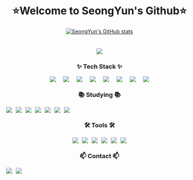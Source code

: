 <div align="center">
  <h1>⭐Welcome to SeongYun's Github⭐</h1>
</div>

<div align="center" style="display: flex; flex-direction: column; gap: 10px;">
  <a href="https://github.com/anuraghazra/github-readme-stats">   
    <img src="https://github-readme-stats.vercel.app/api?username=seongyun4359" alt="SeongYun's GitHub stats"/>  
  </a>  
  <br>
  <a href="https://hits.seeyoufarm.com"><img src="https://hits.seeyoufarm.com/api/count/incr/badge.svg?url=https%3A%2F%2Fgithub.com%2Fseongyun4359&count_bg=%23000000&title_bg=%23555555&icon=github.svg&icon_color=%23E7E7E7&title=SeongYun%27s+github&edge_flat=false"/></a>
</div>

<!-- Tech Stack Section -->
<h3 align="center">✨ Tech Stack ✨</h3>
<div align="center" style="display: flex; flex-wrap: wrap; gap: 20px; justify-content: center;">
  <img src="https://img.shields.io/badge/html5-E34F26.svg?style=for-the-badge&logo=html5&logoColor=white"/>
  <img src="https://img.shields.io/badge/css3-1572B6.svg?style=for-the-badge&logo=css3&logoColor=white"/>
  <img src="https://img.shields.io/badge/javascript-F7DF1E.svg?style=for-the-badge&logo=javascript&logoColor=20232a"/>
  <img src="https://img.shields.io/badge/react-20232a.svg?style=for-the-badge&logo=react&logoColor=61DAFB"/>
  <img src="https://img.shields.io/badge/python-3670A0?style=for-the-badge&logo=python&logoColor=ffdd54"/>
  <img src="https://img.shields.io/badge/pandas-150458.svg?style=for-the-badge&logo=pandas&logoColor=white"/>
  <img src="https://img.shields.io/badge/numpy-4d77cf.svg?style=for-the-badge&logo=numpy&logoColor=white"/>
  <img src="https://img.shields.io/badge/Matplotlib-11557c.svg?style=for-the-badge&logo=Matplotlib&logoColor=white"/>
</div>

<!-- Studying Section -->
<h3 align="center">📚 Studying 📚</h3>
<div align="center" style="display: flex; gap: 10px;">
  <img src="https://img.shields.io/badge/typescript-007ACC.svg?style=for-the-badge&logo=typescript&logoColor=white"/>
  <img src="https://img.shields.io/badge/React%20Query-FF4154?style=for-the-badge&logo=react%20query&logoColor=white"/>
  <img src="https://img.shields.io/badge/Next.js-000000?style=for-the-badge&logo=Next.js&logoColor=white"/>
  <img src="https://img.shields.io/badge/jquery-0769AD?style=for-the-badge&logo=jquery&logoColor=white">
  <img src="https://img.shields.io/badge/vue.js-4FC08D?style=for-the-badge&logo=vue.js&logoColor=white"> 
  <img src="https://img.shields.io/badge/React Native-61DAFB?style=for-the-badge&logo=React&logoColor=black"/>
  <img src="https://img.shields.io/badge/node.js-339933?style=for-the-badge&logo=Node.js&logoColor=white">
</div>

<!-- Tools Section -->
<h3 align="center">🛠 Tools 🛠</h3>
<div align="center" style="display: flex; flex-wrap: wrap; gap: 10px; justify-content: center;">
  <img src="https://img.shields.io/badge/git-F05033.svg?style=for-the-badge&logo=git&logoColor=white"/>
  <img src="https://img.shields.io/badge/github-181717.svg?style=for-the-badge&logo=github&logoColor=white"/>
  <img src="https://img.shields.io/badge/Notion-F3F3F3.svg?style=for-the-badge&logo=notion&logoColor=black"/>
  <img src="https://img.shields.io/badge/figma-F24E1E.svg?style=for-the-badge&logo=figma&logoColor=white"/>
  <img src="https://img.shields.io/badge/VSCode-2C2C32.svg?style=for-the-badge&logo=visual-studio-code&logoColor=22ABF3"/>
  <img src="https://img.shields.io/badge/jupyter-2C2C32.svg?style=for-the-badge&logo=jupyter&logoColor=F37726"/>
</div>

<!-- Contact Section -->
<h3 align="center">📫 Contact 📫</h3>
<div align="center" style="display: flex; gap: 10px;">
  <a href="https://velog.io/@lucha__01/">
    <img src="https://img.shields.io/badge/Velog-1EBC8F?style=for-the-badge&logo=velog&logoColor=white"/>
  </a>
  <a href="mailto:1112csy@naver.com">
    <img src="https://img.shields.io/badge/1112csy@naver.com-D14836?style=for-the-badge&logo=gmail&logoColor=white"/>
  </a>
</div>

